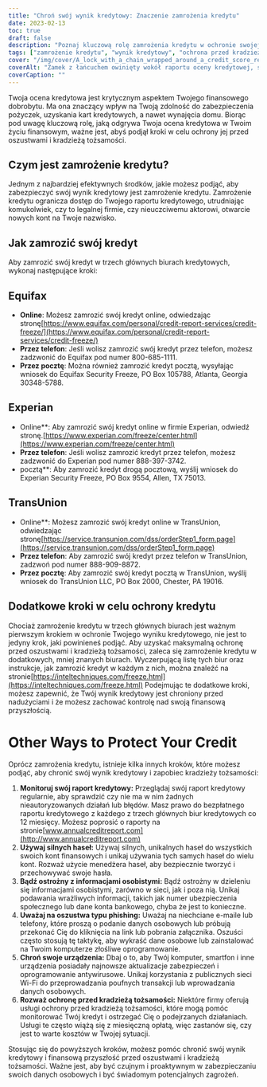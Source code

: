 ```yaml
---
title: "Chroń swój wynik kredytowy: Znaczenie zamrożenia kredytu"
date: 2023-02-13
toc: true
draft: false
description: "Poznaj kluczową rolę zamrożenia kredytu w ochronie swojej finansowej przyszłości i dowiedz się, jak przejąć kontrolę nad swoim wynikiem kredytowym."
tags: ["zamrożenie kredytu", "wynik kredytowy", "ochrona przed kradzieżą tożsamości", "bezpieczeństwo finansowe", "biura kredytowe", "Equifax", "Experian", "TransUnion", "zapobieganie oszustwom"]
cover: "/img/cover/A_lock_with_a_chain_wrapped_around_a_credit_score_report.png"
coverAlt: "Zamek z łańcuchem owinięty wokół raportu oceny kredytowej, symbolizujący ochronę i bezpieczeństwo, jakie zapewnia zamrożenie kredytu przed kradzieżą tożsamości i oszustwem."
coverCaption: ""
---
```


Twoja ocena kredytowa jest krytycznym aspektem Twojego finansowego dobrobytu. Ma ona znaczący wpływ na Twoją zdolność do zabezpieczenia pożyczek, uzyskania kart kredytowych, a nawet wynajęcia domu. Biorąc pod uwagę kluczową rolę, jaką odgrywa Twoja ocena kredytowa w Twoim życiu finansowym, ważne jest, abyś podjął kroki w celu ochrony jej przed oszustwami i kradzieżą tożsamości.

## Czym jest zamrożenie kredytu?

Jednym z najbardziej efektywnych środków, jakie możesz podjąć, aby zabezpieczyć swój wynik kredytowy jest zamrożenie kredytu. Zamrożenie kredytu ogranicza dostęp do Twojego raportu kredytowego, utrudniając komukolwiek, czy to legalnej firmie, czy nieuczciwemu aktorowi, otwarcie nowych kont na Twoje nazwisko.

## Jak zamrozić swój kredyt

Aby zamrozić swój kredyt w trzech głównych biurach kredytowych, wykonaj następujące kroki:

## Equifax

- **Online**: Możesz zamrozić swój kredyt online, odwiedzając stronę[https://www.equifax.com/personal/credit-report-services/credit-freeze/](https://www.equifax.com/personal/credit-report-services/credit-freeze/)
- **Przez telefon**: Jeśli wolisz zamrozić swój kredyt przez telefon, możesz zadzwonić do Equifax pod numer 800-685-1111.
- **Przez pocztę**: Można również zamrozić kredyt pocztą, wysyłając wniosek do Equifax Security Freeze, PO Box 105788, Atlanta, Georgia 30348-5788.

## Experian

- Online**: Aby zamrozić swój kredyt online w firmie Experian, odwiedź stronę.[https://www.experian.com/freeze/center.html](https://www.experian.com/freeze/center.html)
- **Przez telefon**: Jeśli wolisz zamrozić kredyt przez telefon, możesz zadzwonić do Experian pod numer 888-397-3742.
- pocztą**: Aby zamrozić kredyt drogą pocztową, wyślij wniosek do Experian Security Freeze, PO Box 9554, Allen, TX 75013.

## TransUnion

- Online**: Możesz zamrozić swój kredyt online w TransUnion, odwiedzając stronę[https://service.transunion.com/dss/orderStep1_form.page](https://service.transunion.com/dss/orderStep1_form.page)
- **Przez telefon**: Aby zamrozić swój kredyt przez telefon w TransUnion, zadzwoń pod numer 888-909-8872.
- **Przez pocztę**: Aby zamrozić swój kredyt pocztą w TransUnion, wyślij wniosek do TransUnion LLC, PO Box 2000, Chester, PA 19016.

## Dodatkowe kroki w celu ochrony kredytu

Chociaż zamrożenie kredytu w trzech głównych biurach jest ważnym pierwszym krokiem w ochronie Twojego wyniku kredytowego, nie jest to jedyny krok, jaki powinieneś podjąć. Aby uzyskać maksymalną ochronę przed oszustwami i kradzieżą tożsamości, zaleca się zamrożenie kredytu w dodatkowych, mniej znanych biurach. Wyczerpującą listę tych biur oraz instrukcje, jak zamrozić kredyt w każdym z nich, można znaleźć na stronie[https://inteltechniques.com/freeze.html](https://inteltechniques.com/freeze.html) Podejmując te dodatkowe kroki, możesz zapewnić, że Twój wynik kredytowy jest chroniony przed nadużyciami i że możesz zachować kontrolę nad swoją finansową przyszłością.

# Other Ways to Protect Your Credit

Oprócz zamrożenia kredytu, istnieje kilka innych kroków, które możesz podjąć, aby chronić swój wynik kredytowy i zapobiec kradzieży tożsamości:

1. **Monitoruj swój raport kredytowy:** Przeglądaj swój raport kredytowy regularnie, aby sprawdzić czy nie ma w nim żadnych nieautoryzowanych działań lub błędów. Masz prawo do bezpłatnego raportu kredytowego z każdego z trzech głównych biur kredytowych co 12 miesięcy. Możesz poprosić o raporty na stronie[www.annualcreditreport.com](http://www.annualcreditreport.com)
2. **Używaj silnych haseł:** Używaj silnych, unikalnych haseł do wszystkich swoich kont finansowych i unikaj używania tych samych haseł do wielu kont. Rozważ użycie menedżera haseł, aby bezpiecznie tworzyć i przechowywać swoje hasła.
3. **Bądź ostrożny z informacjami osobistymi:** Bądź ostrożny w dzieleniu się informacjami osobistymi, zarówno w sieci, jak i poza nią. Unikaj podawania wrażliwych informacji, takich jak numer ubezpieczenia społecznego lub dane konta bankowego, chyba że jest to konieczne.
4. **Uważaj na oszustwa typu phishing:** Uważaj na niechciane e-maile lub telefony, które proszą o podanie danych osobowych lub próbują przekonać Cię do kliknięcia na link lub pobrania załącznika. Oszuści często stosują tę taktykę, aby wykraść dane osobowe lub zainstalować na Twoim komputerze złośliwe oprogramowanie.
5. **Chroń swoje urządzenia:** Dbaj o to, aby Twój komputer, smartfon i inne urządzenia posiadały najnowsze aktualizacje zabezpieczeń i oprogramowanie antywirusowe. Unikaj korzystania z publicznych sieci Wi-Fi do przeprowadzania poufnych transakcji lub wprowadzania danych osobowych.
6. **Rozważ ochronę przed kradzieżą tożsamości:** Niektóre firmy oferują usługi ochrony przed kradzieżą tożsamości, które mogą pomóc monitorować Twój kredyt i ostrzegać Cię o podejrzanych działaniach. Usługi te często wiążą się z miesięczną opłatą, więc zastanów się, czy jest to warte kosztów w Twojej sytuacji.

Stosując się do powyższych kroków, możesz pomóc chronić swój wynik kredytowy i finansową przyszłość przed oszustwami i kradzieżą tożsamości. Ważne jest, aby być czujnym i proaktywnym w zabezpieczaniu swoich danych osobowych i być świadomym potencjalnych zagrożeń.


